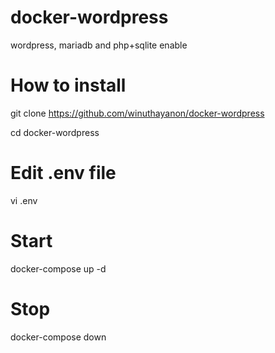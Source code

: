 # docker-wordpress
wordpress, mariadb and php+sqlite enable

# How to install
git clone https://github.com/winuthayanon/docker-wordpress

cd docker-wordpress

# Edit .env file
vi .env

# Start
docker-compose up -d

# Stop
docker-compose down
